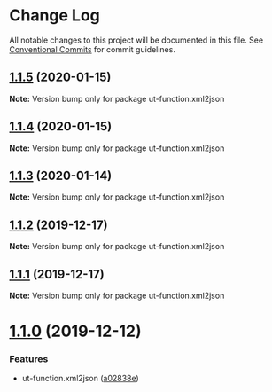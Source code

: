 # Change Log

All notable changes to this project will be documented in this file.
See [Conventional Commits](https://conventionalcommits.org) for commit guidelines.

## [1.1.5](https://github.com/softwaregroup-bg/ut-function/compare/ut-function.cbc@1.1.1...ut-function.xml2json@1.1.5) (2020-01-15)

**Note:** Version bump only for package ut-function.xml2json





## [1.1.4](https://github.com/softwaregroup-bg/ut-function/compare/ut-function.cbc@1.1.0...ut-function.xml2json@1.1.4) (2020-01-15)

**Note:** Version bump only for package ut-function.xml2json





## [1.1.3](https://github.com/softwaregroup-bg/ut-function/compare/ut-function.xml2json@1.1.2...ut-function.xml2json@1.1.3) (2020-01-14)

**Note:** Version bump only for package ut-function.xml2json





## [1.1.2](https://github.com/softwaregroup-bg/ut-function/compare/ut-function.dispatch@1.1.0...ut-function.xml2json@1.1.2) (2019-12-17)

**Note:** Version bump only for package ut-function.xml2json





## [1.1.1](https://github.com/softwaregroup-bg/ut-function/compare/ut-function.xml2json@1.1.0...ut-function.xml2json@1.1.1) (2019-12-17)

**Note:** Version bump only for package ut-function.xml2json





# [1.1.0](https://github.com/softwaregroup-bg/ut-function/compare/ut-function.interpolate@1.1.0...ut-function.xml2json@1.1.0) (2019-12-12)


### Features

* ut-function.xml2json ([a02838e](https://github.com/softwaregroup-bg/ut-function/commit/a02838e))
